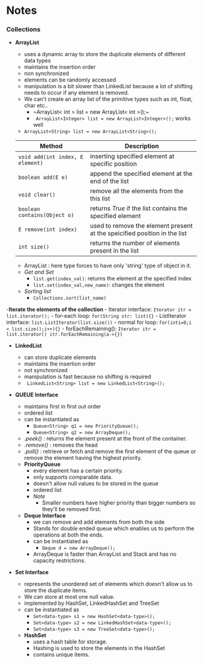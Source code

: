 # Notes

### Collections 

- **ArrayList**
    - uses a dynamic array to store the duplicate elements of different data types
    - maintains the insertion order
    - non synchronized
    - elements can be randomly accessed 
    - manipulation is a bit slower than LinkedList because a lot of shifting needs to occur if any element is removed.
    - We can't create an array list of the primitive types such as int, float, char etc..
        - ~ArrayList< int > list = new ArrayList< int >();~
        - ``` ArrayList<Integer> list = new ArrayList<Integer>();``` works well
    - ```ArrayList<String> list = new ArrayList<String>();```
    
    | Method | Description |
    | --- | --- |
    | ```void add(int index, E element)``` | inserting specified element at specific position|    
    | ```boolean add(E e)``` | append the specified element at the end of the list |
    | ```void clear()``` | remove all the elements from the this list |
    | ```boolean contains(Object o)``` | returns _True_ if the list contains the specified element |
    | ```E remove(int index)``` | used to remove the element present at the speicified position in the list |
    | ```int size()``` | returns the number of elements present in the list |

    - ArrayList<String> : here <String> type forces to have only 'string' type of object in it.
    - _Get and Set_ 
        - ```list.get(index_val)```: returns the element at the specified index
        - ```list.set(index_val,new_name)```: changes the element
    - _Sorting list_
        - ```Collections.sort(list_name)```

-**Iterate the elements of the collection**
    - Iterator interface: ```Iterator itr = list.iterator();```
    - for-each loop: ```for(String str: list){}```
    - ListIterator interface: ```list.ListIterator(list.size())```
    - normal for loop: ```for(inti=0;i < list.size();i++){}```
    - forEachRemaining(): 
    ```
    Iterator itr = list.iterator()
    itr.forEachRemaining(a->{})
    ```

- **LinkedList**
    - can store duplicate elements 
    - maintains the insertion order
    - not synchronized
    - manipulation is fast because no shifting is required
    - ``` LinkedList<String> list = new LinkedList<String>();```

- **QUEUE Interface**
    - maintains first in first out order
    - ordered list
    - can be instantiated as 
        - ```Queue<String> q1 = new PriorityQueue();```
        - ```Queue<String> q2 = new ArrayDeque();```
    - _.peek()_ : returns the element present at the front of the container.
    - _.remove()_ : removes the head
    - _.poll()_ : retrieve or fetch and remove the first element of the queue or remove the element having the highest priority.
    - **PriorityQueue**
        - every element has a certain priority.
        - only supports comparable data.
        - doesn't allow null values to be stored in the queue
        - ordered list
        - _Note_
            - Smaller numbers have higher priority than bigger numbers so they'll be removed first.
    - **Deque Interface**
        - we can remove and add elements from both the side
        - Stands for double ended queue which enables us to perform the operations at both the ends.
        - can be instantiated as 
            - ```Deque d = new ArrayDeque();```
        - ArrayDeque is faster than ArrayList and Stack and has no capacity restrictions.

- **Set Interface**
    - represents the unordered set of elements which doesn't allow us to store the duplicate items.
    - We can store at most one null value.
    - implemented by HashSet, LinkedHashSet and TreeSet
    - can be instantiated as
        - ```Set<data-type> s1 = new HashSet<data-type>();```
        - ```Set<data-type> s2 = new LinkedHashSet<data-type>();```
        - ```Set<data-type> s3 = new TreeSet<data-type>();```
    - **HashSet**
        - uses a hash table for storage.
        - Hashing is used to store the elements in the HashSet
        - contains unique items.
